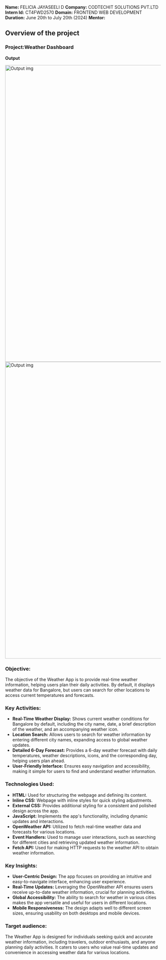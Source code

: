**Name:** FELICIA JAYASEELI D
**Company:** CODTECHIT SOLUTIONS PVT.LTD
**Intern Id:** CT4FWD2570
**Domain:** FRONTEND WEB DEVELOPMENT
**Duration:** June 20th to July 20th (2024)
**Mentor:**

## Overview of the project

### Project:Weather Dashboard

**Output**

<img width="960" alt="Output img" src="https://github.com/user-attachments/assets/c472e3cf-d663-4bb6-95d6-79a177483449">

<img width="960" alt="Output img" src="https://github.com/user-attachments/assets/4a7ec1f0-439d-4e56-a9b1-857e7ecb3453">

### Objective:
The objective of the Weather App is to provide real-time weather information, helping users plan their daily activities.
By default, it displays weather data for Bangalore, but users can search for other locations to access current temperatures and forecasts.

### Key Activities:
- **Real-Time Weather Display:** Shows current weather conditions for Bangalore by default, including the city name, date, a brief description of the weather, and an accompanying weather icon.
- **Location Search:** Allows users to search for weather information by entering different city names, expanding access to global weather updates.
- **Detailed 6-Day Forecast:** Provides a 6-day weather forecast with daily temperatures, weather descriptions, icons, and the corresponding day, helping users plan ahead.
- **User-Friendly Interface:** Ensures easy navigation and accessibility, making it simple for users to find and understand weather information.

### Technologies Used:
- **HTML:** Used for structuring the webpage and defining its content.
- **Inline CSS:** Webpage with inline styles for quick styling adjustments.
- **External CSS:** Provides additional styling for a consistent and polished design across the app.
- **JavaScript:** Implements the app's functionality, including dynamic updates and interactions.
- **OpenWeather API:** Utilized to fetch real-time weather data and forecasts for various locations.
- **Event Handlers:** Used to manage user interactions, such as searching for different cities and retrieving updated weather information.
- **Fetch API:** Used for making HTTP requests to the weather API to obtain weather information.

### Key Insights:
- **User-Centric Design:** The app focuses on providing an intuitive and easy-to-navigate interface, enhancing user experience.
- **Real-Time Updates:** Leveraging the OpenWeather API ensures users receive up-to-date weather information, crucial for planning activities.
- **Global Accessibility:** The ability to search for weather in various cities makes the app versatile and useful for users in different locations.
- **Mobile Responsiveness:** The design adapts well to different screen sizes, ensuring usability on both desktops and mobile devices.

### Target audience:
The Weather App is designed for individuals seeking quick and accurate weather information, including travelers, outdoor enthusiasts, and anyone planning daily activities. It caters to users who value real-time updates and convenience in accessing weather data for various locations.








